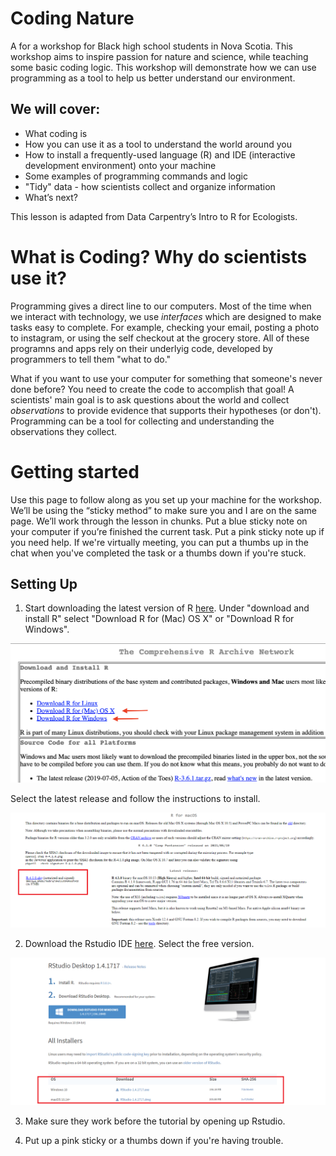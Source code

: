 # Coding Nature
A for a workshop for Black high school students in Nova Scotia. This workshop aims to inspire passion for nature and science, while teaching some basic coding logic. This workshop will demonstrate how we can use programming as a tool to help us better understand our environment.


## We will cover:

+ What coding is
+ How you can use it as a tool to understand the world around you
+ How to install a frequently-used language (R) and IDE (interactive development environment) onto your machine 
+ Some examples of programming commands and logic
+ "Tidy" data - how scientists collect and organize information
+ What’s next?


This lesson is adapted from Data Carpentry’s Intro to R for Ecologists. 



# What is Coding? Why do scientists use it?

Programming gives a direct line to our computers. Most of the time when we interact with technology, we use *interfaces* which are designed to make tasks easy to complete. For example, checking your email, posting a photo to instagram, or using the self checkout at the grocery store. All of these programns and apps rely on their underlyig code, developed by programmers to tell them "what to do."

What if you want to use your computer for something that someone's never done before? You need to create the code to accomplish that goal! A scientists' main goal is to ask questions about the world and collect *observations* to provide evidence that supports their hypotheses (or don't). Programming can be a tool for collecting and understanding the observations they collect. 


# Getting started

 Use this page to follow along as you set up your machine for the workshop. We’ll be using the “sticky method” to make sure you and I are on the same page. We’ll work through the lesson in chunks. Put a blue sticky note on your computer if you’re finished the current task. Put a pink sticky note up if you need help. If we're virtually meeting, you can put a thumbs up in the chat when you've completed the task or a thumbs down if you're stuck. 
 
 
 ## Setting Up
 
1. Start downloading the latest version of R [here](https://cloud.r-project.org). Under "download and install R" select "Download R for (Mac) OS X" or "Download R for Windows".

  ![alt text](https://github.com/alburycatalina/Coding-Nature/blob/master/download_r.png)

Select the latest release and follow the instructions to install.

  ![alt text](https://github.com/alburycatalina/Coding-Nature/blob/master/download_r2.png)

2. Download the Rstudio IDE [here](https://www.rstudio.com/products/rstudio/download/#download). Select the free version.

  ![alt text](https://github.com/alburycatalina/Coding-Nature/blob/master/download_r3.png)

3. Make sure they work before the tutorial by opening up Rstudio. 

4. Put up a pink sticky or a thumbs down if you're having trouble. 






